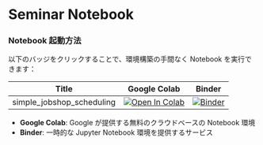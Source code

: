 # Seminar Notebook

### Notebook 起動方法

以下のバッジをクリックすることで、環境構築の手間なく Notebook を実行できます：

| Title                     | Google Colab | Binder |
| ------------------------- | ------------ | ------ |
| simple_jobshop_scheduling | [![Open In Colab](https://colab.research.google.com/assets/colab-badge.svg)](https://colab.research.google.com/github/Jij-Inc/JijHandson/blob/feature/jijzept-solver-seminar2/seminar/simple_jobshop_scheduling.ipynb) | [![Binder](https://mybinder.org/badge_logo.svg)](https://mybinder.org/v2/gh/Jij-Inc/JijHandson/feature/jijzept-solver-seminar2?filepath=seminar/simple_jobshop_scheduling.ipynb) |

- **Google Colab**: Google が提供する無料のクラウドベースの Notebook 環境
- **Binder**: 一時的な Jupyter Notebook 環境を提供するサービス
